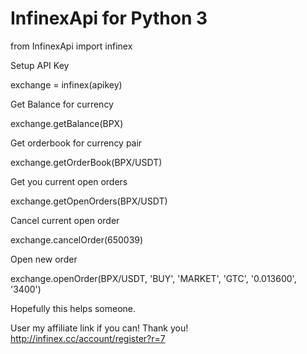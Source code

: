 # InfinexApi for Python 3

  from InfinexApi import infinex

Setup API Key

  exchange = infinex(apikey)

Get Balance for currency

  exchange.getBalance(BPX)

Get orderbook for currency pair

  exchange.getOrderBook(BPX/USDT)

Get you current open orders

  exchange.getOpenOrders(BPX/USDT)

Cancel current open order

  exchange.cancelOrder(650039)

Open new order

  exchange.openOrder(BPX/USDT, 'BUY', 'MARKET', 'GTC', '0.013600', '3400')


Hopefully this helps someone.

User my affiliate link if you can! Thank you!
http://infinex.cc/account/register?r=7
